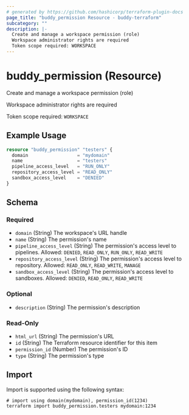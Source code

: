 ```yaml
---
# generated by https://github.com/hashicorp/terraform-plugin-docs
page_title: "buddy_permission Resource - buddy-terraform"
subcategory: ""
description: |-
  Create and manage a workspace permission (role)
  Workspace administrator rights are required
  Token scope required: WORKSPACE
---
```


# buddy_permission (Resource)

Create and manage a workspace permission (role)

Workspace administrator rights are required

Token scope required: `WORKSPACE`

## Example Usage

```terraform
resource "buddy_permission" "testers" {
  domain                  = "mydomain"
  name                    = "testers"
  pipeline_access_level   = "RUN_ONLY"
  repository_access_level = "READ_ONLY"
  sandbox_access_level    = "DENIED"
}
```

<!-- schema generated by tfplugindocs -->
## Schema

### Required

- `domain` (String) The workspace's URL handle
- `name` (String) The permission's name
- `pipeline_access_level` (String) The permission's access level to pipelines. Allowed: `DENIED`, `READ_ONLY`, `RUN_ONLY`, `READ_WRITE`
- `repository_access_level` (String) The permission's access level to repository. Allowed: `READ_ONLY`, `READ_WRITE`, `MANAGE`
- `sandbox_access_level` (String) The permission's access level to sandboxes. Allowed: `DENIED`, `READ_ONLY`, `READ_WRITE`

### Optional

- `description` (String) The permission's description

### Read-Only

- `html_url` (String) The permission's URL
- `id` (String) The Terraform resource identifier for this item
- `permission_id` (Number) The permission's ID
- `type` (String) The permission's type

## Import

Import is supported using the following syntax:

```shell
# import using domain(mydomain), permission_id(1234)
terraform import buddy_permission.testers mydomain:1234
```
